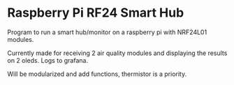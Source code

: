 # Raspberry Pi RF24 Smart Hub

Program to run a smart hub/monitor on a raspberry pi with NRF24L01 modules.  

Currently made for receiving 2 air quality modules and displaying the results on 2 oleds.  Logs to grafana.

Will be modularized and add functions, thermistor is a priority.
